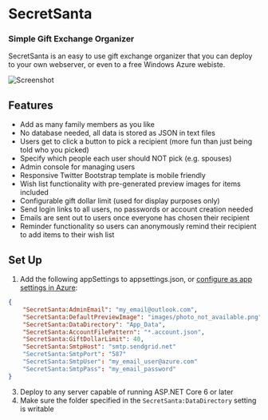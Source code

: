 SecretSanta
===========

### Simple Gift Exchange Organizer

SecretSanta is an easy to use gift exchange organizer that you can deploy to your own webserver, or even to a free Windows Azure webiste.

![Screenshot](https://raw.github.com/bradwestness/SecretSanta/master/screenshot.png)

## Features

* Add as many family members as you like
* No database needed, all data is stored as JSON in text files
* Users get to click a button to pick a recipient (more fun than just being told who you picked)
* Specify which people each user should NOT pick (e.g. spouses)
* Admin console for managing users
* Responsive Twitter Bootstrap template is mobile friendly
* Wish list functionality with pre-generated preview images for items included
* Configurable gift dollar limit (used for display purposes only)
* Send login links to all users, no passwords or account creation needed
* Emails are sent out to users once everyone has chosen their recipient
* Reminder functionality so users can anonymously remind their recipient to add items to their wish list

## Set Up

1. Add the following appSettings to appsettings.json, or [configure as app settings in Azure](https://azure.microsoft.com/en-us/blog/windows-azure-web-sites-how-application-strings-and-connection-strings-work/):
```json
{
    "SecretSanta:AdminEmail": "my_email@outlook.com",
    "SecretSanta:DefaultPreviewImage": "images/photo_not_available.png",
    "SecretSanta:DataDirectory": "App_Data",
    "SecretSanta:AccountFilePattern": "*.account.json",
    "SecretSanta:GiftDollarLimit": 40,
    "SecretSanta:SmtpHost": "smtp.sendgrid.net"
    "SecretSanta:SmtpPort": "587"
    "SecretSanta:SmtpUser": "my_email_user@azure.com"
    "SecretSanta:SmtpPass": "my_email_password"
}
```
3. Deploy to any server capable of running ASP.NET Core 6 or later
4. Make sure the folder specified in the `SecretSanta:DataDirectory` setting is writable
